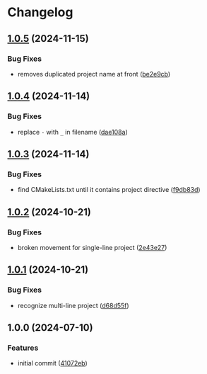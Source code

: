 # Changelog

## [1.0.5](https://github.com/pogyomo/cppguard.nvim/compare/v1.0.4...v1.0.5) (2024-11-15)


### Bug Fixes

* removes duplicated project name at front ([be2e9cb](https://github.com/pogyomo/cppguard.nvim/commit/be2e9cbb4523afa3258f72e2750139105dadb77b))

## [1.0.4](https://github.com/pogyomo/cppguard.nvim/compare/v1.0.3...v1.0.4) (2024-11-14)


### Bug Fixes

* replace `-` with `_` in filename ([dae108a](https://github.com/pogyomo/cppguard.nvim/commit/dae108aed96ef9ba6f486dc5a091155d85a7c62e))

## [1.0.3](https://github.com/pogyomo/cppguard.nvim/compare/v1.0.2...v1.0.3) (2024-11-14)


### Bug Fixes

* find CMakeLists.txt until it contains project directive ([f9db83d](https://github.com/pogyomo/cppguard.nvim/commit/f9db83d31d32c4b3ce632077955511e9010fd694))

## [1.0.2](https://github.com/pogyomo/cppguard.nvim/compare/v1.0.1...v1.0.2) (2024-10-21)


### Bug Fixes

* broken movement for single-line project ([2e43e27](https://github.com/pogyomo/cppguard.nvim/commit/2e43e27161ecdbc3b9dfe2f3bfd52eeda5bb136e))

## [1.0.1](https://github.com/pogyomo/cppguard.nvim/compare/v1.0.0...v1.0.1) (2024-10-21)


### Bug Fixes

* recognize multi-line project ([d68d55f](https://github.com/pogyomo/cppguard.nvim/commit/d68d55f65a4d53502371a9151768ae24d68fddfb))

## 1.0.0 (2024-07-10)


### Features

* initial commit ([41072eb](https://github.com/pogyomo/cppguard.nvim/commit/41072ebd16dfdcf74273977adbf5203ceb74e29b))

